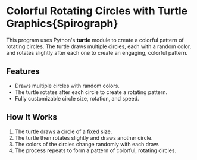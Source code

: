 # Colorful Rotating Circles with Turtle Graphics{Spirograph}

This program uses Python's **turtle** module to create a colorful pattern of rotating circles. The turtle draws multiple circles, each with a random color, and rotates slightly after each one to create an engaging, colorful pattern.

## Features
- Draws multiple circles with random colors.
- The turtle rotates after each circle to create a rotating pattern.
- Fully customizable circle size, rotation, and speed.

## How It Works
1. The turtle draws a circle of a fixed size.
2. The turtle then rotates slightly and draws another circle.
3. The colors of the circles change randomly with each draw.
4. The process repeats to form a pattern of colorful, rotating circles.
